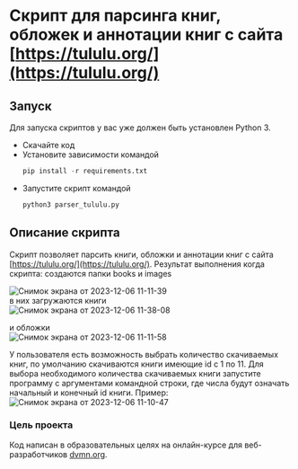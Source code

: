# Скрипт для парсинга книг, обложек и аннотации книг с сайта [https://tululu.org/](https://tululu.org/)

## Запуск  

Для запуска скриптов у вас уже должен быть установлен Python 3.

- Скачайте код
- Установите зависимости командой  
  ```python
  pip install -r requirements.txt
  ```
- Запустите скрипт командой  
  ```python
  python3 parser_tululu.py 
  ```


## Описание скрипта

Скрипт позволяет парсить книги, обложки и аннотации книг с сайта [https://tululu.org/](https://tululu.org/). 
Результат выполнения когда скрипта: создаются папки books и images  

![Снимок экрана от 2023-12-06 11-11-39](https://github.com/univernik77/parser_tululu/assets/146747152/4eaea106-6460-4b4b-8f31-d6220b1c84e2)  
в них загружаются книги  
![Снимок экрана от 2023-12-06 11-38-08](https://github.com/univernik77/parser_tululu/assets/146747152/0c7cb37d-b553-4b21-bcec-916eaa9961a0)


и обложки  
![Снимок экрана от 2023-12-06 11-11-58](https://github.com/univernik77/parser_tululu/assets/146747152/7dd863d6-0dd0-4c69-92a0-75c6575299fd)



У пользователя есть возможность выбрать количество скачиваемых книг, по умолчанию скачиваются книги имеющие id с 1 по 11. Для выбора необходимого количества скачиваемых книги запустите программу с аргументами командной строки, где числа будут означать начальный и конечный id книги. Пример:
![Снимок экрана от 2023-12-06 11-10-47](https://github.com/univernik77/parser_tululu/assets/146747152/b1e15d3a-0f42-4888-9df4-71cb75604f2e)



### Цель проекта

Код написан в образовательных целях на онлайн-курсе для веб-разработчиков [dvmn.org](https://dvmn.org/).
